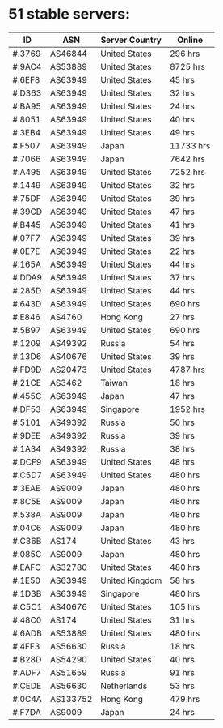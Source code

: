 # 51 stable servers:

| ID | ASN | Server Country | Online |
| ------ | ------ | ------ | ------ |
| #.3769 | AS46844 | United States | 296 hrs |
| #.9AC4 | AS53889 | United States | 8725 hrs |
| #.6EF8 | AS63949 | United States | 45 hrs |
| #.D363 | AS63949 | United States | 32 hrs |
| #.BA95 | AS63949 | United States | 24 hrs |
| #.8051 | AS63949 | United States | 40 hrs |
| #.3EB4 | AS63949 | United States | 49 hrs |
| #.F507 | AS63949 | Japan | 11733 hrs |
| #.7066 | AS63949 | Japan | 7642 hrs |
| #.A495 | AS63949 | United States | 7252 hrs |
| #.1449 | AS63949 | United States | 32 hrs |
| #.75DF | AS63949 | United States | 39 hrs |
| #.39CD | AS63949 | United States | 47 hrs |
| #.B445 | AS63949 | United States | 41 hrs |
| #.07F7 | AS63949 | United States | 39 hrs |
| #.0E7E | AS63949 | United States | 22 hrs |
| #.165A | AS63949 | United States | 44 hrs |
| #.DDA9 | AS63949 | United States | 37 hrs |
| #.285D | AS63949 | United States | 44 hrs |
| #.643D | AS63949 | United States | 690 hrs |
| #.E846 | AS4760 | Hong Kong | 27 hrs |
| #.5B97 | AS63949 | United States | 690 hrs |
| #.1209 | AS49392 | Russia | 54 hrs |
| #.13D6 | AS40676 | United States | 39 hrs |
| #.FD9D | AS20473 | United States | 4787 hrs |
| #.21CE | AS3462 | Taiwan | 18 hrs |
| #.455C | AS63949 | Japan | 47 hrs |
| #.DF53 | AS63949 | Singapore | 1952 hrs |
| #.5101 | AS49392 | Russia | 50 hrs |
| #.9DEE | AS49392 | Russia | 39 hrs |
| #.1A34 | AS49392 | Russia | 38 hrs |
| #.DCF9 | AS63949 | United States | 48 hrs |
| #.C5D7 | AS63949 | United States | 480 hrs |
| #.3EAE | AS9009 | Japan | 480 hrs |
| #.8C5E | AS9009 | Japan | 480 hrs |
| #.538A | AS9009 | Japan | 480 hrs |
| #.04C6 | AS9009 | Japan | 480 hrs |
| #.C36B | AS174 | United States | 43 hrs |
| #.085C | AS9009 | Japan | 480 hrs |
| #.EAFC | AS32780 | United States | 480 hrs |
| #.1E50 | AS63949 | United Kingdom | 58 hrs |
| #.1D3B | AS63949 | Singapore | 480 hrs |
| #.C5C1 | AS40676 | United States | 105 hrs |
| #.48C0 | AS174 | United States | 31 hrs |
| #.6ADB | AS53889 | United States | 480 hrs |
| #.4FF3 | AS56630 | Russia | 18 hrs |
| #.B28D | AS54290 | United States | 40 hrs |
| #.ADF7 | AS51659 | Russia | 91 hrs |
| #.CEDE | AS56630 | Netherlands | 53 hrs |
| #.0C4A | AS133752 | Hong Kong | 479 hrs |
| #.F7DA | AS9009 | Japan | 24 hrs |

